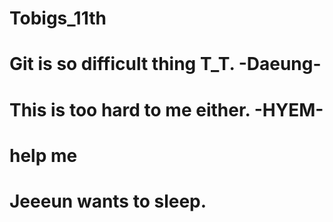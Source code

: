 # Tobigs_11th
# Git is so difficult thing T_T. -Daeung-
# This is too hard to me either. -HYEM-
# help me
# Jeeeun wants to sleep. 
